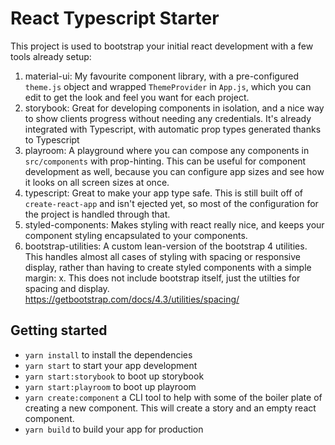# React Typescript Starter

This project is used to bootstrap your initial react development with a few tools already setup:

1. material-ui: My favourite component library, with a pre-configured `theme.js` object and wrapped `ThemeProvider` in `App.js`, which you can edit to get the look and feel you want for each project.
2. storybook: Great for developing components in isolation, and a nice way to show clients progress without needing any credentials. It's already integrated with Typescript, with automatic prop types generated thanks to Typescript
3. playroom: A playground where you can compose any components in `src/components` with prop-hinting. This can be useful for component development as well, because you can configure app sizes and see how it looks on all screen sizes at once.
4. typescript: Great to make your app type safe. This is still built off of `create-react-app` and isn't ejected yet, so most of the configuration for the project is handled through that.
5. styled-components: Makes styling with react really nice, and keeps your component styling encapsulated to your components.
6. bootstrap-utilities: A custom lean-version of the bootstrap 4 utilities. This handles almost all cases of styling with spacing or responsive display, rather than having to create styled components with a simple margin: x. This does not include bootstrap itself, just the utilties for spacing and display. https://getbootstrap.com/docs/4.3/utilities/spacing/

## Getting started

- `yarn install` to install the dependencies
- `yarn start` to start your app development
- `yarn start:storybook` to boot up storybook
- `yarn start:playroom` to boot up playroom
- `yarn create:component` a CLI tool to help with some of the boiler plate of creating a new component. This will create a story and an empty react component.
- `yarn build` to build your app for production
